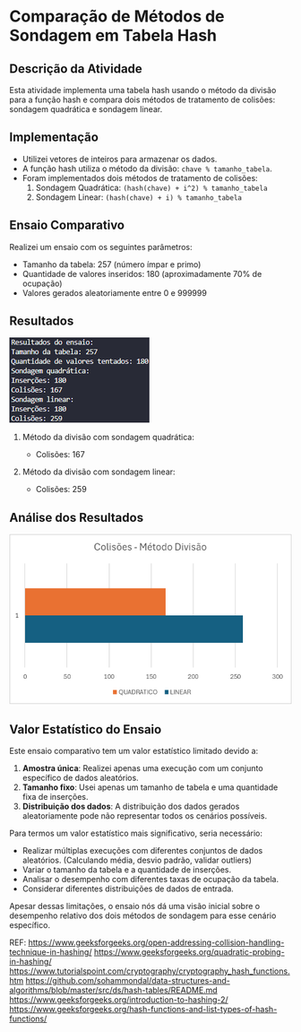 # Comparação de Métodos de Sondagem em Tabela Hash

## Descrição da Atividade

Esta atividade implementa uma tabela hash usando o método da divisão para a função hash e compara dois métodos de tratamento de colisões: sondagem quadrática e sondagem linear.

## Implementação

- Utilizei vetores de inteiros para armazenar os dados.
- A função hash utiliza o método da divisão: `chave % tamanho_tabela`.
- Foram implementados dois métodos de tratamento de colisões:
  1. Sondagem Quadrática: `(hash(chave) + i^2) % tamanho_tabela`
  2. Sondagem Linear: `(hash(chave) + i) % tamanho_tabela`

## Ensaio Comparativo

Realizei um ensaio com os seguintes parâmetros:
- Tamanho da tabela: 257 (número ímpar e primo)
- Quantidade de valores inseridos: 180 (aproximadamente 70% de ocupação)
- Valores gerados aleatoriamente entre 0 e 999999

## Resultados

![alt text](image-7.png)

1. Método da divisão com sondagem quadrática:
   - Colisões: 167

2. Método da divisão com sondagem linear:
   - Colisões: 259

## Análise dos Resultados

![alt text](image-6.png)

## Valor Estatístico do Ensaio

Este ensaio comparativo tem um valor estatístico limitado devido a:

1. **Amostra única**: Realizei apenas uma execução com um conjunto específico de dados aleatórios.
2. **Tamanho fixo**: Usei apenas um tamanho de tabela e uma quantidade fixa de inserções.
3. **Distribuição dos dados**: A distribuição dos dados gerados aleatoriamente pode não representar todos os cenários possíveis.

Para termos um valor estatístico mais significativo, seria necessário:

- Realizar múltiplas execuções com diferentes conjuntos de dados aleatórios. (Calculando média, desvio padrão, validar outliers)
- Variar o tamanho da tabela e a quantidade de inserções.
- Analisar o desempenho com diferentes taxas de ocupação da tabela.
- Considerar diferentes distribuições de dados de entrada.

Apesar dessas limitações, o ensaio nós dá uma visão inicial sobre o desempenho relativo dos dois métodos de sondagem para esse cenário específico.

REF:
https://www.geeksforgeeks.org/open-addressing-collision-handling-technique-in-hashing/
https://www.geeksforgeeks.org/quadratic-probing-in-hashing/
https://www.tutorialspoint.com/cryptography/cryptography_hash_functions.htm
https://github.com/sohammondal/data-structures-and-algorithms/blob/master/src/ds/hash-tables/README.md
https://www.geeksforgeeks.org/introduction-to-hashing-2/
https://www.geeksforgeeks.org/hash-functions-and-list-types-of-hash-functions/